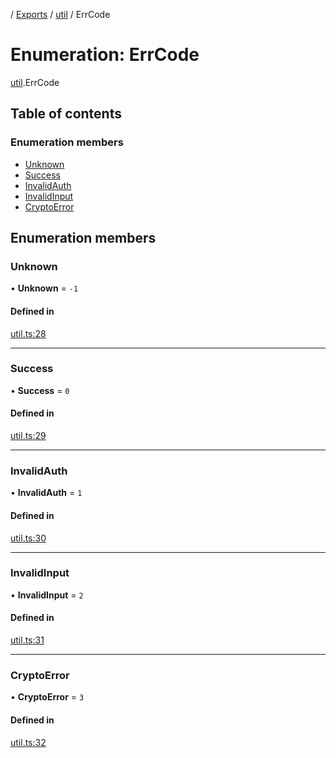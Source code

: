 [](../README.md) / [Exports](../modules.md) / [util](../modules/util.md) / ErrCode

# Enumeration: ErrCode

[util](../modules/util.md).ErrCode

## Table of contents

### Enumeration members

- [Unknown](util.ErrCode.md#unknown)
- [Success](util.ErrCode.md#success)
- [InvalidAuth](util.ErrCode.md#invalidauth)
- [InvalidInput](util.ErrCode.md#invalidinput)
- [CryptoError](util.ErrCode.md#cryptoerror)

## Enumeration members

### Unknown

• **Unknown** = `-1`

#### Defined in

[util.ts:28](https://github.com/ieigen/eigen_service/blob/b4bdd23/src/util.ts#L28)

___

### Success

• **Success** = `0`

#### Defined in

[util.ts:29](https://github.com/ieigen/eigen_service/blob/b4bdd23/src/util.ts#L29)

___

### InvalidAuth

• **InvalidAuth** = `1`

#### Defined in

[util.ts:30](https://github.com/ieigen/eigen_service/blob/b4bdd23/src/util.ts#L30)

___

### InvalidInput

• **InvalidInput** = `2`

#### Defined in

[util.ts:31](https://github.com/ieigen/eigen_service/blob/b4bdd23/src/util.ts#L31)

___

### CryptoError

• **CryptoError** = `3`

#### Defined in

[util.ts:32](https://github.com/ieigen/eigen_service/blob/b4bdd23/src/util.ts#L32)
